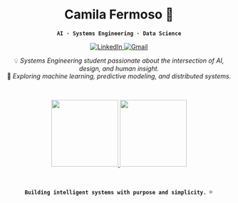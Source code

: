 <div align="center">

<h1> Camila Fermoso 💫</h1>  

**`AI · Systems Engineering · Data Science`**  

<a href="https://linkedin.com/in/camilafermoso" target="_blank" rel="noopener noreferrer">
  <img alt="LinkedIn" src="https://img.shields.io/badge/LinkedIn-252B42.svg?style=for-the-badge&logo=linkedin&logoColor=EDEFF2" />
</a>

<a href="mailto:cfermoso04@gmail.com" target="_blank" rel="noopener noreferrer">
  <img alt="Gmail" src="https://img.shields.io/badge/Gmail-252B42.svg?style=for-the-badge&logo=gmail&logoColor=EDEFF2" />
</a>

💡 *Systems Engineering student passionate about the intersection of AI, design, and human insight.*  
🧠 *Exploring machine learning, predictive modeling, and distributed systems.*  

<br>

<p align="center">
  <a href="https://github.com/camifermoso">
    <img height="150"
      src="https://github-readme-stats.vercel.app/api?username=camifermoso&show_icons=true&rank_icon=github&hide_border=false&border_color=EAEAEA&title_color=111&text_color=333&icon_color=111&bg_color=FFFFFF" />
  </a>
  <a href="https://github.com/camifermoso">
    <img height="150"
      src="https://github-readme-stats.vercel.app/api/top-langs/?username=camifermoso&layout=compact&hide_border=false&border_color=EAEAEA&title_color=111&text_color=333&bg_color=FFFFFF" />
  </a>
</p>

<br>

**`Building intelligent systems with purpose and simplicity.`** ✧  

</div>


